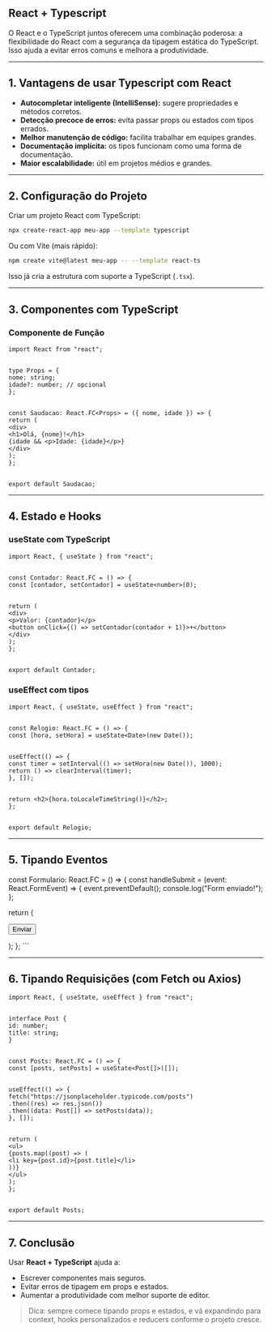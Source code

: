 ## React + Typescript

O React e o TypeScript juntos oferecem uma combinação poderosa: a flexibilidade do React com a segurança da tipagem estática do TypeScript. Isso ajuda a evitar erros comuns e melhora a produtividade.

---

## 1. Vantagens de usar Typescript com React 

- **Autocompletar inteligente (IntelliSense):** sugere propriedades e métodos corretos.
- **Detecção precoce de erros:** evita passar props ou estados com tipos errados.
- **Melhor manutenção de código:** facilita trabalhar em equipes grandes.
- **Documentação implícita:** os tipos funcionam como uma forma de documentação.
- **Maior escalabilidade:** útil em projetos médios e grandes.


---


## 2. Configuração do Projeto


Criar um projeto React com TypeScript:
```bash
npx create-react-app meu-app --template typescript
```


Ou com Vite (mais rápido):
```bash
npm create vite@latest meu-app -- --template react-ts
```


Isso já cria a estrutura com suporte a TypeScript (`.tsx`).


---


## 3. Componentes com TypeScript


### Componente de Função
```tsx
import React from "react";


type Props = {
nome: string;
idade?: number; // opcional
};


const Saudacao: React.FC<Props> = ({ nome, idade }) => {
return (
<div>
<h1>Olá, {nome}!</h1>
{idade && <p>Idade: {idade}</p>}
</div>
);
};


export default Saudacao;
```


---


## 4. Estado e Hooks


### useState com TypeScript
```tsx
import React, { useState } from "react";


const Contador: React.FC = () => {
const [contador, setContador] = useState<number>(0);


return (
<div>
<p>Valor: {contador}</p>
<button onClick={() => setContador(contador + 1)}>+</button>
</div>
);
};


export default Contador;
```


### useEffect com tipos
```tsx
import React, { useState, useEffect } from "react";


const Relogio: React.FC = () => {
const [hora, setHora] = useState<Date>(new Date());


useEffect(() => {
const timer = setInterval(() => setHora(new Date()), 1000);
return () => clearInterval(timer);
}, []);


return <h2>{hora.toLocaleTimeString()}</h2>;
};


export default Relogio;
```


---

## 5. Tipando Eventos
const Formulario: React.FC = () => {
const handleSubmit = (event: React.FormEvent<HTMLFormElement>) => {
event.preventDefault();
console.log("Form enviado!");
};


return (
<form onSubmit={handleSubmit}>
<button type="submit">Enviar</button>
</form>
);
};
```


---


## 6. Tipando Requisições (com Fetch ou Axios)


```tsx
import React, { useState, useEffect } from "react";


interface Post {
id: number;
title: string;
}


const Posts: React.FC = () => {
const [posts, setPosts] = useState<Post[]>([]);


useEffect(() => {
fetch("https://jsonplaceholder.typicode.com/posts")
.then((res) => res.json())
.then((data: Post[]) => setPosts(data));
}, []);


return (
<ul>
{posts.map((post) => (
<li key={post.id}>{post.title}</li>
))}
</ul>
);
};


export default Posts;
```


---


## 7. Conclusão


Usar **React + TypeScript** ajuda a:
- Escrever componentes mais seguros.
- Evitar erros de tipagem em props e estados.
- Aumentar a produtividade com melhor suporte de editor.


> Dica: sempre comece tipando props e estados, e vá expandindo para context, hooks personalizados e reducers conforme o projeto cresce.